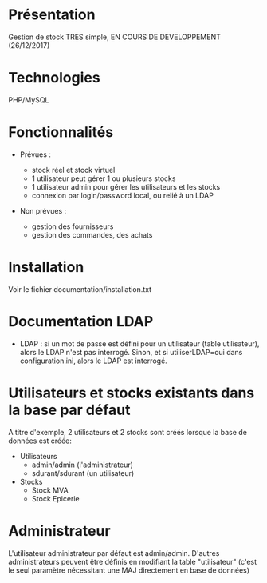 # Présentation
Gestion de stock TRES simple, EN COURS DE DEVELOPPEMENT (26/12/2017)

# Technologies
PHP/MySQL

# Fonctionnalités
* Prévues :
  * stock réel et stock virtuel
  * 1 utilisateur peut gérer 1 ou plusieurs stocks
  * 1 utilisateur admin pour gérer les utilisateurs et les stocks
  * connexion par login/password local, ou relié à un LDAP
	
* Non prévues :
  * gestion des fournisseurs
  * gestion des commandes, des achats
	
# Installation
Voir le fichier documentation/installation.txt

# Documentation LDAP
* LDAP : si un mot de passe est défini pour un utilisateur (table utilisateur), alors le LDAP n'est pas interrogé. Sinon, et si utiliserLDAP=oui dans configuration.ini, alors le LDAP est interrogé.

# Utilisateurs et stocks existants dans la base par défaut
A titre d'exemple, 2 utilisateurs et 2 stocks sont créés lorsque la base de données est créée:
* Utilisateurs
  * admin/admin (l'administrateur)
  * sdurant/sdurant (un utilisateur)
* Stocks
  * Stock MVA
  * Stock Epicerie

# Administrateur
L'utilisateur administrateur par défaut est admin/admin.
D'autres administrateurs peuvent être définis en modifiant la table "utilisateur" (c'est le seul paramètre nécessitant une MAJ directement en base de données)
